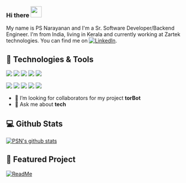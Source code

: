 ### Hi there <img src="https://raw.githubusercontent.com/MartinHeinz/MartinHeinz/master/wave.gif" width="30px">

My name is PS Narayanan and I'm a Sr. Software Developer/Backend Engineer. I'm from India, living in Kerala and currently working at Zartek technologies. You can find me on [![LinkedIn][3.2]][3].



## 🔧 Technologies & Tools

![](https://img.shields.io/badge/Code-Python-informational?style=for-the-badge&logo=python&logoColor=white&color=2bbc8a)
![](https://img.shields.io/badge/Shell-bash-informational?style=for-the-badge&logo=gnu-bash&logoColor=white&color=2bbc8a)
![](https://img.shields.io/badge/Cloud-AWS-informational?style=for-the-badge&logo=amazon-aws&logoColor=white&color=2bbc8a)
![](https://img.shields.io/badge/DB-Mysql-informational?style=for-the-badge&logo=mysql&logoColor=white&color=2bbc8a)
![](https://img.shields.io/badge/Code-Go-informational?style=for-the-badge&logo=go&logoColor=white&color=2bbc8a)

![](https://img.shields.io/badge/Tools-Docker-informational?style=for-the-badge&logo=docker&logoColor=white&color=2bbc8a)
![](https://img.shields.io/badge/OS-Mac-informational?style=for-the-badge&logo=apple&logoColor=white&color=2bbc8a)
![](https://img.shields.io/badge/OS-Linux-informational?style=for-the-badge&logo=linux&logoColor=white&color=2bbc8a)
![](https://img.shields.io/badge/Code-Kotlin-informational?style=for-the-badge&logo=kotlin&logoColor=white&color=2bbc8a)
![](https://img.shields.io/badge/OS-Windows-informational?style=for-the-badge&logo=windows&logoColor=white&color=2bbc8a)


- 🤔 I’m looking for collaborators for my project __torBot__
- 💬 Ask me about __tech__

<!--
**PSNAppz/psnappz** is a ✨ _special_ ✨ repository because its `README.md` (this file) appears on your GitHub profile.


-->

## 💻 Github Stats

<a href="https://github.com/psnappz">
  <img align="center" src="https://github-readme-stats.vercel.app/api?username=psnappz&show_icons=true&theme=algolia&include_all_commits=true&count_private=true" alt="PSN's github stats" />
</a>

## 🔬 Featured Project

[![ReadMe ](https://github-readme-stats.vercel.app/api/pin/?username=dedsecinside&repo=torbot&theme=dark)](https://github.com/dedsecinside/torbot)

[3.2]: https://raw.githubusercontent.com/MartinHeinz/MartinHeinz/master/linkedin-3-16.png (LinkedIn icon without padding)
[3]: https://www.linkedin.com/in/0xpsn/

